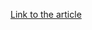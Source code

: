 [Link to the article](https://trendmicro.com/en_us/research/20/l/stealth-credential-stealer-targets-us-canadian-bank-customers.html)
